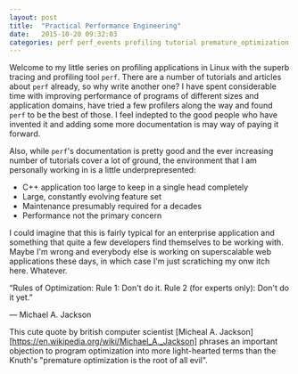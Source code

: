 ```yaml
---
layout: post
title:  "Practical Performance Engineering"
date:   2015-10-20 09:32:03
categories: perf perf_events profiling tutorial premature_optimization
---
```


Welcome to my little series on profiling applications in Linux with the superb
tracing and profiling tool `perf`. There are a number of tutorials and articles
about `perf` already, so why write another one? I have spent considerable time
with improving performance of programs of different sizes and application
domains, have tried a few profilers along the way and found `perf` to be the
best of those. I feel indepted to the good people who have invented it and
adding some more documentation is may way of paying it forward.

Also, while `perf`'s documentation is pretty good and the ever increasing
number of tutorials cover a lot of ground, the environment that I am personally
working in is a little underprepresented:
  * C++ application too large to keep in a single head completely
  * Large, constantly evolving feature set
  * Maintenance presumably required for a decades
  * Performance not the primary concern

I could imagine that this is fairly typical for an enterprise application and
something that quite a few developers find themselves to be working with. Maybe
I'm wrong and everybody else is working on superscalable web applications these
days, in which case I'm just scratiching my onw itch here. Whatever.

“Rules of Optimization:
Rule 1: Don't do it.
Rule 2 (for experts only): Don't do it yet.”

― Michael A. Jackson 

This cute quote by british computer scientist [Micheal A.
Jackson][https://en.wikipedia.org/wiki/Michael_A._Jackson] phrases an important
objection to program optimization into more light-hearted terms than the
Knuth's "premature optimization is the root of all evil".
